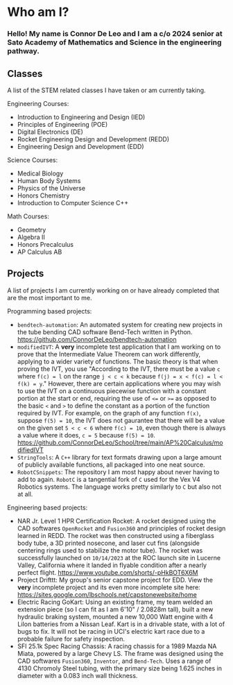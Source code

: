# Who am I?
### Hello! My name is Connor De Leo and I am a c/o 2024 senior at Sato Academy of Mathematics and Science in the engineering pathway.

## Classes
A list of the STEM related classes I have taken or am currently taking.

Engineering Courses:
- Introduction to Engineering and Design (IED)
- Principles of Engineering (POE)
- Digital Electronics (DE)
- Rocket Engineering Design and Development (REDD)
- Engineering Design and Development (EDD)

Science Courses:
- Medical Biology
- Human Body Systems
- Physics of the Universe
- Honors Chemistry
- Introduction to Computer Science C++

Math Courses:
- Geometry
- Algebra II
- Honors Precalculus
- AP Calculus AB

## Projects
A list of projects I am currently working on or have already completed that are the most important to me.

Programming based projects:
- `bendtech-automation`: An automated system for creating new projects in the tube bending CAD software Bend-Tech written in Python. https://github.com/ConnorDeLeo/bendtech-automation
- `modifiedIVT`: A **very** incomplete test application that I am working on to prove that the Intermediate Value Theorem can work differently, applying to a wider variety of functions. The basic theory is that when proving the IVT, you use "According to the IVT, there must be a value `c` where `f(c) = l` on the range `j < c < k` because `f(j) = x < f(c) = l < f(k) = y`." However, there are certain applications where you may wish to use the IVT on a continuous piecewise function with a constant portion at the start or end, requiring the use of `<=` or `>=` as opposed to the basic `<` and `>` to define the constant as a portion of the function required by IVT. For example, on the graph of any function `f(x)`, suppose `f(5) = 10`, the IVT does not gaurantee that there will be a value on the given set `5 < c < 6` where `f(c) = 10`, even though there is always a value where it does, `c = 5` because `f(5) = 10`. https://github.com/ConnorDeLeo/School/tree/main/AP%20Calculus/modifiedIVT
- `StringTools`: A `C++` library for text formats drawing upon a large amount of publicly available functions, all packaged into one neat source.
- `RobotCSnippets`: The repository I am most happy about never having to add to again. `RobotC` is a tangential fork of `C` used for the Vex V4 Robotics systems. The language works pretty similarly to `C` but also not at all.

Engineering based projects:
- NAR Jr. Level 1 HPR Certification Rocket: A rocket designed using the CAD softwares `OpenRocket` and `Fusion360` and principles of rocket design learned in REDD. The rocket was then constructed using a fiberglass body tube, a 3D printed nosecone, and laser cut fins (alongside centering rings used to stabilize the motor tube). The rocket was successfully launched on `10/14/2023` at the ROC launch site in Lucerne Valley, California where it landed in flyable condition after a nearly perfect flight. https://www.youtube.com/shorts/-pHkBOT6X6M
- Project Drifttt: My group's senior capstone project for EDD. View the **very** incomplete project and its even more incomplete site here: https://sites.google.com/lbschools.net/capstonewebsite/home 
- Electric Racing GoKart: Using an existing frame, my team welded an extension piece (so I can fit as I am 6'10" / 2.0828m tall), built a new hydraulic braking system, mounted a new 10,000 Watt engine with 4 LiIon batteries from a Nissan Leaf. Kart is in a drivable state, with a lot of bugs to fix. It will not be racing in UCI's electric kart race due to a probable failure for safety inspection.
- SFI 25.1k Spec Racing Chassis: A racing chassis for a 1989 Mazda NA Miata, powered by a large Chevy LS. The frame was designed using the CAD softwares `Fusion360`, `Inventor`, and `Bend-Tech`. Uses a range of 4130 Chromoly Steel tubing, with the primary size being 1.625 inches in diameter with a 0.083 inch wall thickness.
